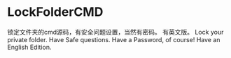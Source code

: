 # LockFolderCMD
锁定文件夹的cmd源码，有安全问题设置，当然有密码。
有英文版。
Lock your private folder.
Have Safe questions.
Have a Password, of course!
Have an English Edition.

